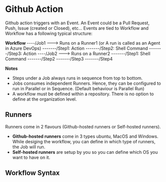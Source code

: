 # Github Action
Github action triggers with an Event. An Event could be a Pull Request, Push, Issue (created or Closed), etc...
Events are tied to Workflow and Workflow has a following typical structure:

**Workflow**
----/Job1    ---> Runs on a Runner1 (or A run is called as an Agent in Azure DevOps)
-------/Step1: Action
-------/Step2: Shell Command
-------/Step3: Action
----/Job2    ---> Runs on a Runner2
-------/Step1: Shell Command
-------/Step2
-------/Step3
-------/Step4

**Notes**
- Steps under a Job always runs in sequence from top to bottom.
- Jobs consumes independent Runners. Hence, they can be configured to run in Parallel or in Sequence. (Default behaviour is Parallel Run)
- A workflow must be defined within a repository. There is no option to define at the organization level.

## Runners
Runners come in 2 flavours (Github-hosted runners or Self-hosted runners).
- **Github-hosted runners** come in 3 types ubuntu, MacOS and Windows. While desiging the workflow, you can define in which type of runners, the Job will run.
- **Self-hosted runners** are setup by you so you can define which OS you want to have on it.

## Workflow Syntax



